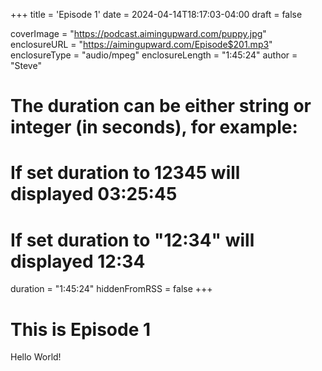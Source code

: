 +++
title = 'Episode 1'
date = 2024-04-14T18:17:03-04:00
draft = false

coverImage = "https://podcast.aimingupward.com/puppy.jpg"
enclosureURL = "https://aimingupward.com/Episode$201.mp3"
enclosureType = "audio/mpeg"
enclosureLength = "1:45:24"
author = "Steve"
# The duration can be either string or integer (in seconds), for example:
# If set duration to 12345 will displayed 03:25:45
# If set duration to "12:34" will displayed 12:34
duration = "1:45:24"
hiddenFromRSS = false
+++

# This is Episode 1

Hello World!